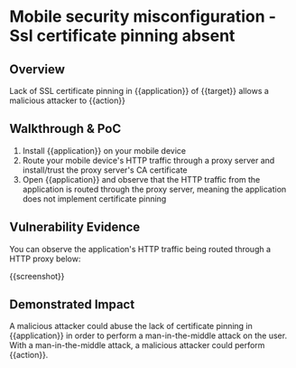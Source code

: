# Mobile security misconfiguration - Ssl certificate pinning absent
## Overview
<!--
Provide a 1-2 sentence description - see http://cveproject.github.io/docs/content/key-details-phrasing.pdf for tips

This format is a good guide:
[VULNTYPE] in [COMPONENT] in [APPLICATION] allows [ATTACKER] to [IMPACT] via [VECTOR]


-->
Lack of SSL certificate pinning in {{application}} of {{target}} allows a malicious attacker to {{action}}

## Walkthrough & PoC
<!--
Provide a step-by-step walkthrough on how to access the vulnerable injection point, and how to exploit the vulnerability.
Adding a dot-pointed walkthrough with relevant screenshots will speed triage time and result in faster rewards!

Example:

1. Login to in-scope asset at <www.bugcrowd.com/login>
1. Browse to account page
1. Modify ID token to add single quote
1. View error which states 'SQL Syntax Error'
1. Replace ID value with `1' waitfor delay '00:00:10'; `
-->

1. Install {{application}} on your mobile device
1. Route your mobile device's HTTP traffic through a proxy server and install/trust the proxy server's CA certificate
1. Open {{application}} and observe that the HTTP traffic from the application is routed through the proxy server, meaning the application does not implement certificate pinning


## Vulnerability Evidence
<!--
Your submission MUST include evidence of the vulnerability and not be theoretical in nature.

For a lack of certificate pinning, please include a screenshot or video of the application HTTP traffic being routed through a HTTP proxy, demonstrating that the application does not implement certificate pinning.
-->

You can observe the application's HTTP traffic being routed through a HTTP proxy below:

{{screenshot}}
## Demonstrated Impact
<!--
Attempt to show that the lack of certificate pinning could be used by a malicious attacker in some impactful way. If this is possible, provide a full proof-of-concept here.
-->

A malicious attacker could abuse the lack of certificate pinning in {{application}} in order to perform a man-in-the-middle attack on the user. With a man-in-the-middle attack, a malicious attacker could perform {{action}}.
